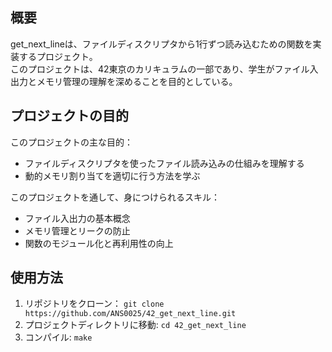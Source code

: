 ## 概要
get_next_lineは、ファイルディスクリプタから1行ずつ読み込むための関数を実装するプロジェクト。  
このプロジェクトは、42東京のカリキュラムの一部であり、学生がファイル入出力とメモリ管理の理解を深めることを目的としている。

## プロジェクトの目的
このプロジェクトの主な目的：
- ファイルディスクリプタを使ったファイル読み込みの仕組みを理解する
- 動的メモリ割り当てを適切に行う方法を学ぶ

このプロジェクトを通して、身につけられるスキル：
- ファイル入出力の基本概念
- メモリ管理とリークの防止
- 関数のモジュール化と再利用性の向上

## 使用方法
1. リポジトリをクローン： ```git clone https://github.com/ANS0025/42_get_next_line.git```
2. プロジェクトディレクトリに移動: ```cd 42_get_next_line```
3. コンパイル: ```make```

